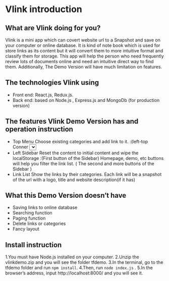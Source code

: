 # Vlink introduction
## What are Vlink doing for you?
Vlink is a mini app which can covert website url to a Snapshot and save on your computer or online database. It is kind of note book which is used for store links as its content but it will convert them to more intuitive format and classify them for storage. This app will help the person who need frequently review lots of  documents online and need an intuitive direct way to find them. Additionally, The Demo Version will have much limitation on features.


## The technologies Vlink using
* Front end: React.js, Redux.js.
* Back end: based on Node.js , Express.js and MongoDb (for production version)

## The features Vlink Demo Version has and operation instruction
* Top Menu
Choose existing categories and add link to it. :(left-top Conner <select> and the middle AddLink <button>)
Create Categories : (Right-top Conner <button>)
* Left Sidebar
Reset the content to initial content and wipe the localStorage :(First button of the Sidebar)
Homepage, demo, etc buttons will help you filter the link list. ( The second and more buttons of the Sidebar )
* Link List
Show the links by their categories. Each link will be a snapshot of the url with a logo, title and website description(if it has)

## What this Demo Version doesn’t have
* Saving links to online database
* Searching function
* Paging function
* Delete links or categories
* Fancy layout

## Install instruction
1.You must have Node.js installed on your computer.
2.Unzip the vlinkdemo.zip and you will see the folder tfdemo.
3.In the terminal, go to the tfdemo folder and run `npm install`.
4.Then, run `node index.js` .
5.In the browser’s address, input http://localhost:8000/ and you will see it.
